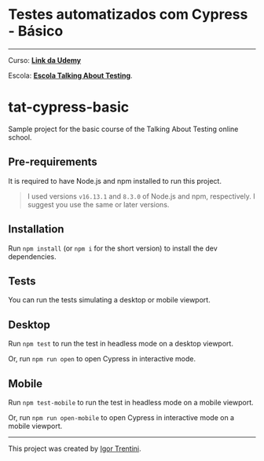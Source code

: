 # Testes automatizados com Cypress - Básico

---

Curso: [**Link da Udemy**](https://www.udemy.com/course/testes-automatizados-com-cypress-basico/)

Escola: [**Escola Talking About Testing**](https://udemy.com/user/walmyr).

# tat-cypress-basic

Sample project for the basic course of the Talking About Testing online school.

## Pre-requirements

It is required to have Node.js and npm installed to run this project.

> I used versions `v16.13.1` and `8.3.0` of Node.js and npm, respectively. I suggest you use the same or later versions.

## Installation

Run `npm install` (or `npm i` for the short version) to install the dev dependencies.

## Tests

You can run the tests simulating a desktop or mobile viewport.

## Desktop

Run `npm test` to run the test in headless mode on a desktop viewport.

Or, run `npm run open` to open Cypress in interactive mode.

## Mobile

Run `npm test-mobile` to run the test in headless mode on a mobile viewport.

Or, run `npm run open-mobile` to open Cypress in interactive mode on a mobile viewport.

___

This project was created by [Igor Trentini](https://walmyr.dev).